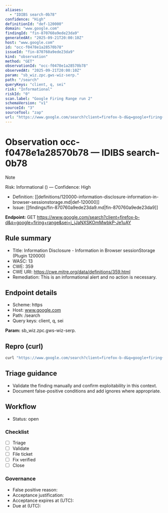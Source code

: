 ```yaml
---
aliases:
  - "IDIBS search-0b78"
confidence: "High"
definitionId: "def-120000"
domain: "www.google.com"
findingId: "fin-870760a9ede23da9"
generatedAt: "2025-09-21T20:00:10Z"
host: "www.google.com"
id: "occ-f0478e1a28570b78"
issueId: "fin-870760a9ede23da9"
kind: "observation"
method: "GET"
observationId: "occ-f0478e1a28570b78"
observedAt: "2025-09-21T20:00:10Z"
param: "sb_wiz.zpc.gws-wiz-serp."
path: "/search"
queryKeys: "client, q, sei"
risk: "Informational"
riskId: "0"
scan.label: "Google Firing Range run 2"
schemaVersion: "v1"
sourceId: "3"
sourceTool: "zap"
url: "https://www.google.com/search?client=firefox-b-d&q=google+firing+range&sei=j_jJaNXSKOmMwbkP-Je1uAY"
---
```


# Observation occ-f0478e1a28570b78 — IDIBS search-0b78

> [!Note]
> Risk: Informational () — Confidence: High

- Definition: [[definitions/120000-information-disclosure-information-in-browser-sessionstorage.md|def-120000]]
- Issue: [[findings/fin-870760a9ede23da9.md|fin-870760a9ede23da9]]

**Endpoint:** GET https://www.google.com/search?client=firefox-b-d&q=google+firing+range&sei=j_jJaNXSKOmMwbkP-Je1uAY

## Rule summary

- Title: Information Disclosure - Information in Browser sessionStorage (Plugin 120000)
- WASC: 13
- CWE: 359
- CWE URI: https://cwe.mitre.org/data/definitions/359.html
- Remediation: This is an informational alert and no action is necessary.

## Endpoint details

- Scheme: https
- Host: www.google.com
- Path: /search
- Query keys: client, q, sei

**Param:** sb_wiz.zpc.gws-wiz-serp.

## Repro (curl)

```bash
curl "https://www.google.com/search?client=firefox-b-d&q=google+firing+range&sei=j_jJaNXSKOmMwbkP-Je1uAY"
```

## Triage guidance

- Validate the finding manually and confirm exploitability in this context.
- Document false-positive conditions and add ignores where appropriate.

## Workflow

- Status: open

### Checklist

- [ ] Triage
- [ ] Validate
- [ ] File ticket
- [ ] Fix verified
- [ ] Close

### Governance

- False positive reason: 
- Acceptance justification: 
- Acceptance expires at (UTC): 
- Due at (UTC): 
